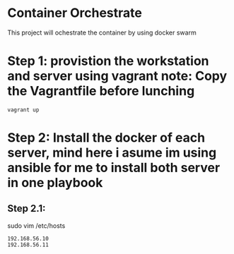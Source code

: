 # Container Orchestrate
This project will ochestrate the container by using docker swarm


# Step 1: provistion the workstation and server using vagrant note: Copy the Vagrantfile before lunching
```
vagrant up
```

# Step 2: Install the docker of each server, mind here i asume im using ansible for me to install both server in one playbook

## Step 2.1: 

sudo vim /etc/hosts

    192.168.56.10
    192.168.56.11

